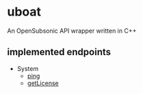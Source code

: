 # uboat
An OpenSubsonic API wrapper written in C++

## implemented endpoints
- System
  - [ping](https://opensubsonic.netlify.app/docs/endpoints/ping/)
  - [getLicense](https://opensubsonic.netlify.app/docs/endpoints/getlicense/)
